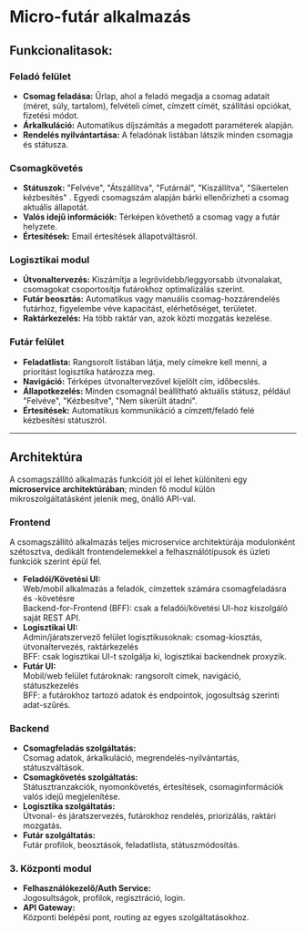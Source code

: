 # Micro-futár alkalmazás
## Funkcionalitasok:
### Feladó felület
- **Csomag feladása:** Űrlap, ahol a feladó megadja a csomag adatait (méret, súly, tartalom), felvételi címet, címzett címét, szállítási opciókat, fizetési módot.
- **Árkalkuláció:** Automatikus díjszámítás a megadott paraméterek alapján.
- **Rendelés nyilvántartása:** A feladónak listában látszik minden csomagja és státusza.

### Csomagkövetés
- **Státuszok:** "Felvéve", "Átszállítva", "Futárnál", "Kiszállítva", "Sikertelen kézbesítés" . Egyedi csomagszám alapján bárki ellenőrizheti a csomag aktuális állapotát.
- **Valós idejű információk:** Térképen követhető a csomag vagy a futár helyzete.
- **Értesítések:** Email értesítések állapotváltásról.

### Logisztikai modul
- **Útvonaltervezés:** Kiszámítja a legrövidebb/leggyorsabb útvonalakat, csomagokat csoportosítja futárokhoz optimalizálás szerint.
- **Futár beosztás:** Automatikus vagy manuális csomag-hozzárendelés futárhoz, figyelembe véve kapacitást, elérhetőséget, területet.
- **Raktárkezelés:** Ha több raktár van, azok közti mozgatás kezelése.

### Futár felület
- **Feladatlista:** Rangsorolt listában látja, mely címekre kell menni, a prioritást logisztika határozza meg.
- **Navigáció:** Térképes útvonaltervezővel kijelölt cím, időbecslés.
- **Állapotkezelés:** Minden csomagnál beállítható aktuális státusz, például "Felvéve", "Kézbesítve", "Nem sikerült átadni".
- **Értesítések:** Automatikus kommunikáció a címzett/feladó felé kézbesítési státuszról.

***

## Architektúra
A csomagszállító alkalmazás funkcióit jól el lehet különíteni egy **microservice architektúrában**; minden fő modul külön mikroszolgáltatásként jelenik meg, önálló API-val.

### Frontend
A csomagszállító alkalmazás teljes microservice architektúrája modulonként szétosztva, dedikált frontendelemekkel a felhasználótípusok és üzleti funkciók szerint épül fel.

- **Feladói/Követési UI:**  
  Web/mobil alkalmazás a feladók, címzettek számára csomagfeladásra és -követésre  
  Backend-for-Frontend (BFF): csak a feladói/követési UI-hoz kiszolgáló saját REST API.
- **Logisztikai UI:**  
  Admin/járatszervező felület logisztikusoknak: csomag-kiosztás, útvonaltervezés, raktárkezelés  
  BFF: csak logisztikai UI-t szolgálja ki, logisztikai backendnek proxyzik.
- **Futár UI:**  
  Mobil/web felület futároknak: rangsorolt címek, navigáció, státuszkezelés  
  BFF: a futárokhoz tartozó adatok és endpointok, jogosultság szerinti adat-szűrés.

### Backend 

- **Csomagfeladás szolgáltatás:**  
  Csomag adatok, árkalkuláció, megrendelés-nyilvántartás, státuszváltások.
- **Csomagkövetés szolgáltatás:**  
  Státusztranzakciók, nyomonkövetés, értesítések, csomaginformációk valós idejű megjelenítése.
- **Logisztika szolgáltatás:**  
  Útvonal- és járatszervezés, futárokhoz rendelés, priorizálás, raktári mozgatás.
- **Futár szolgáltatás:**  
  Futár profilok, beosztások, feladatlista, státuszmódosítás.

### 3. Központi modul

- **Felhasználókezelő/Auth Service:**  
  Jogosultságok, profilok, regisztráció, login.
- **API Gateway:**  
  Központi belépési pont, routing az egyes szolgáltatásokhoz.

